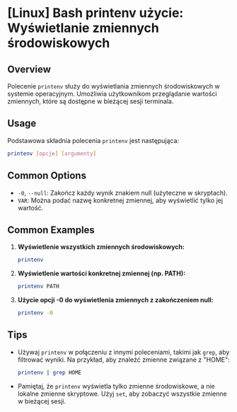 # [Linux] Bash printenv użycie: Wyświetlanie zmiennych środowiskowych

## Overview
Polecenie `printenv` służy do wyświetlania zmiennych środowiskowych w systemie operacyjnym. Umożliwia użytkownikom przeglądanie wartości zmiennych, które są dostępne w bieżącej sesji terminala.

## Usage
Podstawowa składnia polecenia `printenv` jest następująca:

```bash
printenv [opcje] [argumenty]
```

## Common Options
- `-0`, `--null`: Zakończ każdy wynik znakiem null (użyteczne w skryptach).
- `VAR`: Można podać nazwę konkretnej zmiennej, aby wyświetlić tylko jej wartość.

## Common Examples
1. **Wyświetlenie wszystkich zmiennych środowiskowych:**

   ```bash
   printenv
   ```

2. **Wyświetlenie wartości konkretnej zmiennej (np. PATH):**

   ```bash
   printenv PATH
   ```

3. **Użycie opcji -0 do wyświetlenia zmiennych z zakończeniem null:**

   ```bash
   printenv -0
   ```

## Tips
- Używaj `printenv` w połączeniu z innymi poleceniami, takimi jak `grep`, aby filtrować wyniki. Na przykład, aby znaleźć zmienne związane z "HOME":

  ```bash
  printenv | grep HOME
  ```

- Pamiętaj, że `printenv` wyświetla tylko zmienne środowiskowe, a nie lokalne zmienne skryptowe. Użyj `set`, aby zobaczyć wszystkie zmienne w bieżącej sesji.
